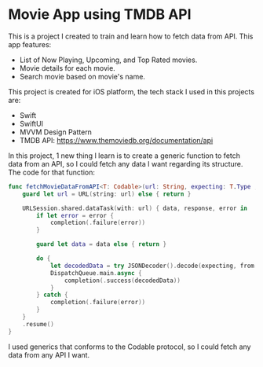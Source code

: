# Movie App using TMDB API
This is a project I created to train and learn how to fetch data from API. This app features:
- List of Now Playing, Upcoming, and Top Rated movies.
- Movie details for each movie.
- Search movie based on movie's name.

This project is created for iOS platform, the tech stack I used in this projects are:
- Swift
- SwiftUI
- MVVM Design Pattern
- TMDB API: https://www.themoviedb.org/documentation/api

In this project, 1 new thing I learn is to create a generic function to fetch data from an API, so I could fetch any data I want regarding its structure. The code for that function:
```swift
func fetchMovieDataFromAPI<T: Codable>(url: String, expecting: T.Type ,completion: @escaping (Result<T, Error>) -> Void) {
    guard let url = URL(string: url) else { return }

    URLSession.shared.dataTask(with: url) { data, response, error in
        if let error = error {
            completion(.failure(error))
        }

        guard let data = data else { return }

        do {
            let decodedData = try JSONDecoder().decode(expecting, from: data)
            DispatchQueue.main.async {
                completion(.success(decodedData))
            }
        } catch {
            completion(.failure(error))
        }
    }
    .resume()
}
```
I used generics that conforms to the Codable protocol, so I could fetch any data from any API I want.

